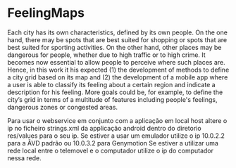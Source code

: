 # FeelingMaps
Each city has its own characteristics, defined by its own people. On the one hand, there may be spots that are best suited for shopping or spots that are best suited for sporting activities. On the other hand, other places may be dangerous for people, whether due to high traffic or to high crime. It becomes now essential to allow people to perceive where such places are. Hence, in this work it his expected (1) the development of methods to define a city grid based on its map and (2) the development of a mobile app where a user is able to classify its feeling about a certain region and indicate a description for his feeling. More goals could be, for example, to define the city’s grid in terms of a multitude of features including people's feelings, dangerous zones or congested areas.


Para usar o webservice em conjunto com a aplicação em local host altere o ip no ficheiro strings.xml da applicação android dentro do diretorio res/values para o seu ip.
Se estiver a usar um emulador utilize o ip 10.0.2.2 para a ÃVD padrão ou 10.0.3.2 para Genymotion
Se estiver a utilizar uma rede local entre o telemovel e o computador utilize o ip do computador nessa rede.